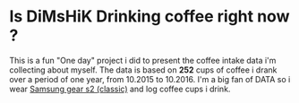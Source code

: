 # Is DiMsHiK Drinking coffee right now ?

This is a fun "One day" project i did to present the coffee intake data i'm collecting about myself.
The data is based on **252** cups of coffee i drank over a period of one year, from 10.2015 to 10.2016.
I'm a big fan of DATA so i wear [Samsung gear s2 (classic)](http://www.samsung.com/global/galaxy/gear-s2/) and log coffee cups i drink.
			
